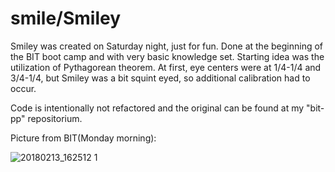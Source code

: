# smile/Smiley

Smiley was created on Saturday night, just for fun. Done at the beginning of the BIT boot camp and with very basic knowledge set. 
Starting idea was the utilization of Pythagorean theorem. At first, eye centers were at 1/4-1/4 and 3/4-1/4, but Smiley was a bit squint eyed, so additional calibration had to occur.  
 
 
Code is intentionally not refactored and the original can be found at my "bit-pp" repositorium.

Picture from BIT(Monday morning):

![20180213_162512 1](https://user-images.githubusercontent.com/36072848/39609432-2d683882-4f49-11e8-880c-7667f17748db.jpg)
